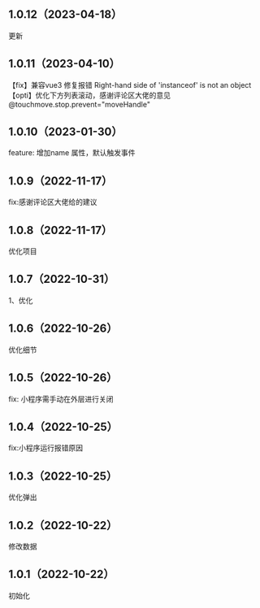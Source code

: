 ## 1.0.12（2023-04-18）
更新
## 1.0.11（2023-04-10）
【fix】兼容vue3 修复报错 Right-hand side of 'instanceof' is not an object
【opti】优化下方列表滚动，感谢评论区大佬的意见 @touchmove.stop.prevent="moveHandle"
## 1.0.10（2023-01-30）
feature: 增加name 属性，默认触发事件
## 1.0.9（2022-11-17）
fix:感谢评论区大佬给的建议
## 1.0.8（2022-11-17）
优化项目
## 1.0.7（2022-10-31）
1、优化
## 1.0.6（2022-10-26）
优化细节
## 1.0.5（2022-10-26）
fix: 小程序需手动在外层进行关闭
## 1.0.4（2022-10-25）
fix:小程序运行报错原因
## 1.0.3（2022-10-25）
优化弹出
## 1.0.2（2022-10-22）
修改数据
## 1.0.1（2022-10-22）
初始化
